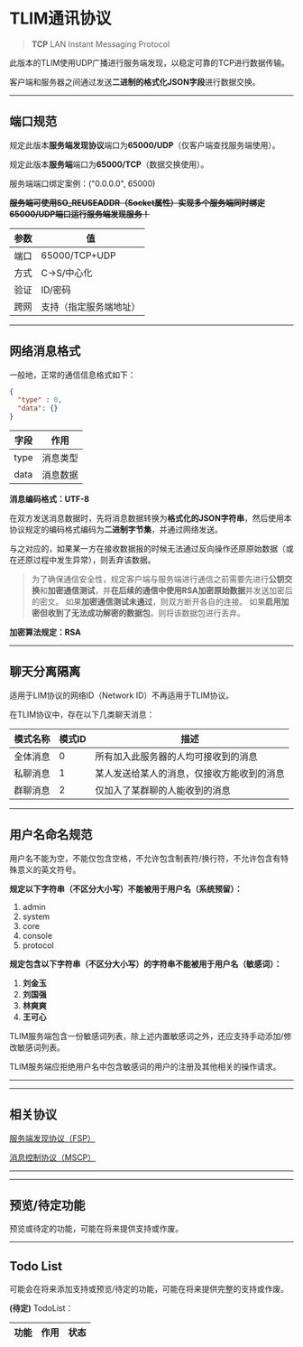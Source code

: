# TLIM通讯协议

> **TCP** LAN Instant Messaging Protocol

此版本的TLIM使用UDP广播进行服务端发现，以稳定可靠的TCP进行数据传输。

客户端和服务器之间通过发送**二进制的格式化JSON字段**进行数据交换。

---

## 端口规范

规定此版本**服务端发现协议**端口为**65000/UDP**（仅客户端查找服务端使用）。

规定此版本**服务端**端口为**65000/TCP**（数据交换使用）。

服务端端口绑定案例：("0.0.0.0", 65000)

~~**服务端可使用SO_REUSEADDR（Socket属性）实现多个服务端同时绑定65000/UDP端口运行服务端发现服务！**~~

| 参数 | 值 |
| --- | --- |
| 端口 | 65000/TCP+UDP |
| 方式 | C->S/中心化 |
| 验证 | ID/密码 |
| 跨网 | 支持（指定服务端地址） |

--- 

## 网络消息格式

一般地，正常的通信信息格式如下：

```json
{
  "type" : 0,
  "data": {}
}
```

| 字段 | 作用 |
| --- | --- |
| type | 消息类型 |
| data | 消息数据 |

**消息编码格式：UTF-8**


在双方发送消息数据时，先将消息数据转换为**格式化的JSON字符串**，然后使用本协议规定的编码格式编码为**二进制字节集**，并通过网络发送。

与之对应的，如果某一方在接收数据报的时候无法通过反向操作还原原始数据（或在还原过程中发生异常），则丢弃该数据。

> 为了确保通信安全性，规定客户端与服务端进行通信之前需要先进行**公钥交换**和**加密通信测试**，并**在后续的通信中使用RSA加密原始数据**并发送加密后的密文。
> 如果**加密通信测试未通过**，则双方断开各自的连接。
> 如果**启用加密但收到了无法成功解密的数据包**，则将该数据包进行丢弃。


**加密算法规定：RSA**

---

## 聊天分离隔离

适用于LIM协议的网络ID（Network ID）不再适用于TLIM协议。

在TLIM协议中，存在以下几类聊天消息：

| 模式名称 | 模式ID | 描述 |
| --- | --- | --- |
| 全体消息 | 0 | 所有加入此服务器的人均可接收到的消息 |
| 私聊消息 | 1 | 某人发送给某人的消息，仅接收方能收到的消息 |
| 群聊消息 | 2 | 仅加入了某群聊的人能收到的消息 |


---


## 用户名命名规范

用户名不能为空，不能仅包含空格，不允许包含制表符/换行符，不允许包含有特殊意义的英文符号。

**规定以下字符串（不区分大小写）不能被用于用户名（系统预留）：**
1. admin
2. system
6. core
7. console
8. protocol


**规定包含以下字符串（不区分大小写）的字符串不能被用于用户名（敏感词）：**
1. **刘金玉**
2. **刘国强**
3. **林爽爽**
4. **王可心**

TLIM服务端包含一份敏感词列表，除上述内置敏感词之外，还应支持手动添加/修改敏感词列表。

TLIM服务端应拒绝用户名中包含敏感词的用户的注册及其他相关的操作请求。

---

---

## 相关协议

[服务端发现协议（FSP）](Protocol/FindServerProtocol.MD)

[消息控制协议（MSCP）](Protocol/MessageConsoleProtocol.MD)

---

---

## 预览/待定功能

预览或待定的功能，可能在将来提供支持或作废。


---

## Todo List

可能会在将来添加支持或预览/待定的功能，可能在将来提供完整的支持或作废。

**(待定)** TodoList：

| 功能 | 作用 | 状态 |
| --- | --- | --- |









